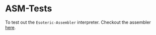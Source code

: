 # ASM-Tests
To test out the `Esoteric-Assembler` interpreter. Checkout the assembler [here](https://github.com/avirukbasak/Esoteric-Assembler).
